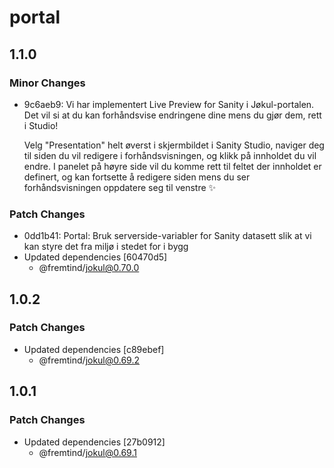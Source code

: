 # portal

## 1.1.0

### Minor Changes

- 9c6aeb9: Vi har implementert Live Preview for Sanity i Jøkul-portalen. Det vil si at du kan forhåndsvise endringene dine mens du gjør dem, rett i Studio!

  Velg "Presentation" helt øverst i skjermbildet i Sanity Studio, naviger deg til siden du vil redigere i forhåndsvisningen, og klikk på innholdet du vil endre. I panelet på høyre side vil du komme rett til feltet der innholdet er definert, og kan fortsette å redigere siden mens du ser forhåndsvisningen oppdatere seg til venstre ✨

### Patch Changes

- 0dd1b41: Portal: Bruk serverside-variabler for Sanity datasett slik at vi kan styre det fra miljø i stedet for i bygg
- Updated dependencies [60470d5]
  - @fremtind/jokul@0.70.0

## 1.0.2

### Patch Changes

- Updated dependencies [c89ebef]
  - @fremtind/jokul@0.69.2

## 1.0.1

### Patch Changes

- Updated dependencies [27b0912]
  - @fremtind/jokul@0.69.1
